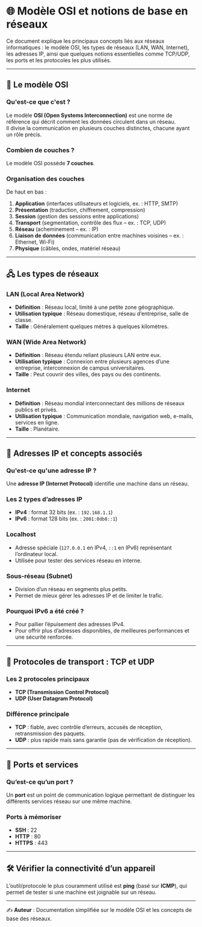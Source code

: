 # 🌐 Modèle OSI et notions de base en réseaux

Ce document explique les principaux concepts liés aux réseaux informatiques : le modèle OSI, les types de réseaux (LAN, WAN, Internet), les adresses IP, ainsi que quelques notions essentielles comme TCP/UDP, les ports et les protocoles les plus utilisés.

---

## 📖 Le modèle OSI

### Qu'est-ce que c'est ?
Le modèle **OSI (Open Systems Interconnection)** est une norme de référence qui décrit comment les données circulent dans un réseau.  
Il divise la communication en plusieurs couches distinctes, chacune ayant un rôle précis.

### Combien de couches ?
Le modèle OSI possède **7 couches**.

### Organisation des couches
De haut en bas :
1. **Application** (interfaces utilisateurs et logiciels, ex. : HTTP, SMTP)
2. **Présentation** (traduction, chiffrement, compression)
3. **Session** (gestion des sessions entre applications)
4. **Transport** (segmentation, contrôle des flux – ex. : TCP, UDP)
5. **Réseau** (acheminement – ex. : IP)
6. **Liaison de données** (communication entre machines voisines – ex. : Ethernet, Wi-Fi)
7. **Physique** (câbles, ondes, matériel réseau)

---

## 🖧 Les types de réseaux

### LAN (Local Area Network)
- **Définition** : Réseau local, limité à une petite zone géographique.  
- **Utilisation typique** : Réseau domestique, réseau d’entreprise, salle de classe.  
- **Taille** : Généralement quelques mètres à quelques kilomètres.

### WAN (Wide Area Network)
- **Définition** : Réseau étendu reliant plusieurs LAN entre eux.  
- **Utilisation typique** : Connexion entre plusieurs agences d’une entreprise, interconnexion de campus universitaires.  
- **Taille** : Peut couvrir des villes, des pays ou des continents.

### Internet
- **Définition** : Réseau mondial interconnectant des millions de réseaux publics et privés.  
- **Utilisation typique** : Communication mondiale, navigation web, e-mails, services en ligne.  
- **Taille** : Planétaire.

---

## 📍 Adresses IP et concepts associés

### Qu'est-ce qu'une adresse IP ?
Une **adresse IP (Internet Protocol)** identifie une machine dans un réseau.

### Les 2 types d’adresses IP
- **IPv4** : format 32 bits (ex. : `192.168.1.1`)  
- **IPv6** : format 128 bits (ex. : `2001:0db8::1`)

### Localhost
- Adresse spéciale (`127.0.0.1` en IPv4, `::1` en IPv6) représentant l’ordinateur local.  
- Utilisée pour tester des services réseau en interne.

### Sous-réseau (Subnet)
- Division d’un réseau en segments plus petits.  
- Permet de mieux gérer les adresses IP et de limiter le trafic.

### Pourquoi IPv6 a été créé ?
- Pour pallier l’épuisement des adresses IPv4.  
- Pour offrir plus d’adresses disponibles, de meilleures performances et une sécurité renforcée.

---

## 🔄 Protocoles de transport : TCP et UDP

### Les 2 protocoles principaux
- **TCP (Transmission Control Protocol)**  
- **UDP (User Datagram Protocol)**  

### Différence principale
- **TCP** : fiable, avec contrôle d’erreurs, accusés de réception, retransmission des paquets.  
- **UDP** : plus rapide mais sans garantie (pas de vérification de réception).  

---

## 🎯 Ports et services

### Qu’est-ce qu’un port ?
Un **port** est un point de communication logique permettant de distinguer les différents services réseau sur une même machine.

### Ports à mémoriser
- **SSH** : 22  
- **HTTP** : 80  
- **HTTPS** : 443  

---

## 🛠️ Vérifier la connectivité d’un appareil

L’outil/protocole le plus couramment utilisé est **ping** (basé sur **ICMP**), qui permet de tester si une machine est joignable sur un réseau.

---

✍️ **Auteur** : Documentation simplifiée sur le modèle OSI et les concepts de base des réseaux.
